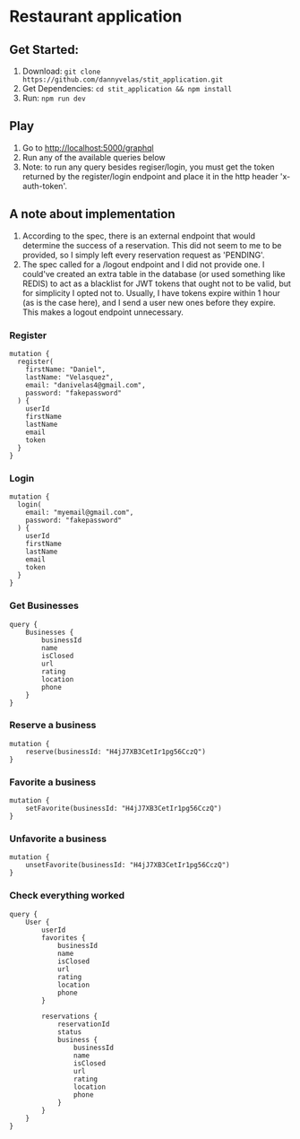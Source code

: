 # Restaurant application

## Get Started:
1. Download: `git clone https://github.com/dannyvelas/stit_application.git`
2. Get Dependencies: `cd stit_application && npm install`
3. Run: `npm run dev`

## Play
1. Go to [http://localhost:5000/graphql](http://localhost:5000/graphql)
2. Run any of the available queries below
3. Note: to run any query besides regiser/login, you must get the token returned by the register/login endpoint and place it in the http header 'x-auth-token'.

## A note about implementation
1. According to the spec, there is an external endpoint that would determine the success of a reservation. This did not seem to me to be provided, so I simply left every reservation request as 'PENDING'.
2. The spec called for a /logout endpoint and I did not provide one. I could've created an extra table in the database (or used something like REDIS) to act as a blacklist for JWT tokens that ought not to be valid, but for simplicity I opted not to. Usually, I have tokens expire within 1 hour (as is the case here), and I send a user new ones before they expire. This makes a logout endpoint unnecessary.

### Register
```
mutation {
  register(
    firstName: "Daniel",
    lastName: "Velasquez",
    email: "danivelas4@gmail.com",
    password: "fakepassword"
  ) {
    userId
    firstName
    lastName
    email
    token
  }
}
```

### Login
```
mutation {
  login(
    email: "myemail@gmail.com",
    password: "fakepassword"
  ) {
    userId
    firstName
    lastName
    email
    token
  }
}
```

### Get Businesses
```
query {
    Businesses {
        businessId
        name
        isClosed
        url
        rating
        location
        phone
    }
}
```

### Reserve a business
```
mutation {
    reserve(businessId: "H4jJ7XB3CetIr1pg56CczQ")
}
```


### Favorite a business
```
mutation {
    setFavorite(businessId: "H4jJ7XB3CetIr1pg56CczQ")
}
```

### Unfavorite a business
```
mutation {
    unsetFavorite(businessId: "H4jJ7XB3CetIr1pg56CczQ")
}
```

### Check everything worked
```
query {
    User {
        userId
        favorites {
            businessId
            name
            isClosed
            url
            rating
            location
            phone
        }

        reservations {
            reservationId
            status
            business {
                businessId
                name
                isClosed
                url
                rating
                location
                phone
            }
        }
    }
}
```
